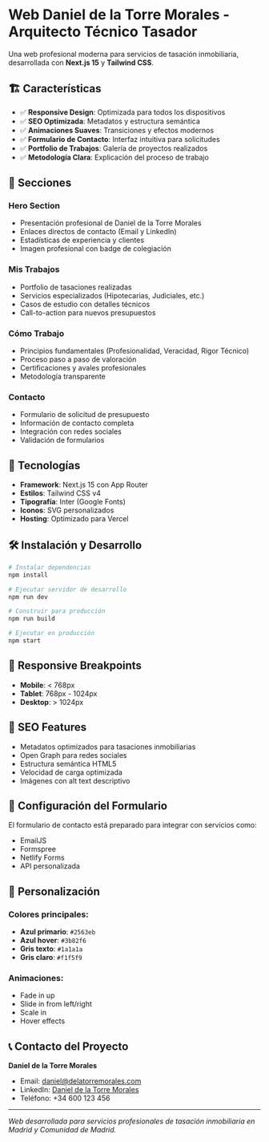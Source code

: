 # Web Daniel de la Torre Morales - Arquitecto Técnico Tasador

Una web profesional moderna para servicios de tasación inmobiliaria, desarrollada con **Next.js 15** y **Tailwind CSS**.

## 🏗️ Características

- ✅ **Responsive Design**: Optimizada para todos los dispositivos
- ✅ **SEO Optimizada**: Metadatos y estructura semántica
- ✅ **Animaciones Suaves**: Transiciones y efectos modernos
- ✅ **Formulario de Contacto**: Interfaz intuitiva para solicitudes
- ✅ **Portfolio de Trabajos**: Galería de proyectos realizados
- ✅ **Metodología Clara**: Explicación del proceso de trabajo

## 🎨 Secciones

### Hero Section

- Presentación profesional de Daniel de la Torre Morales
- Enlaces directos de contacto (Email y LinkedIn)
- Estadísticas de experiencia y clientes
- Imagen profesional con badge de colegiación

### Mis Trabajos

- Portfolio de tasaciones realizadas
- Servicios especializados (Hipotecarias, Judiciales, etc.)
- Casos de estudio con detalles técnicos
- Call-to-action para nuevos presupuestos

### Cómo Trabajo

- Principios fundamentales (Profesionalidad, Veracidad, Rigor Técnico)
- Proceso paso a paso de valoración
- Certificaciones y avales profesionales
- Metodología transparente

### Contacto

- Formulario de solicitud de presupuesto
- Información de contacto completa
- Integración con redes sociales
- Validación de formularios

## 🚀 Tecnologías

- **Framework**: Next.js 15 con App Router
- **Estilos**: Tailwind CSS v4
- **Tipografía**: Inter (Google Fonts)
- **Iconos**: SVG personalizados
- **Hosting**: Optimizado para Vercel

## 🛠️ Instalación y Desarrollo

```bash
# Instalar dependencias
npm install

# Ejecutar servidor de desarrollo
npm run dev

# Construir para producción
npm run build

# Ejecutar en producción
npm start
```

## 📱 Responsive Breakpoints

- **Mobile**: < 768px
- **Tablet**: 768px - 1024px
- **Desktop**: > 1024px

## 🎯 SEO Features

- Metadatos optimizados para tasaciones inmobiliarias
- Open Graph para redes sociales
- Estructura semántica HTML5
- Velocidad de carga optimizada
- Imágenes con alt text descriptivo

## 📧 Configuración del Formulario

El formulario de contacto está preparado para integrar con servicios como:

- EmailJS
- Formspree
- Netlify Forms
- API personalizada

## 🔧 Personalización

### Colores principales:

- **Azul primario**: `#2563eb`
- **Azul hover**: `#3b82f6`
- **Gris texto**: `#1a1a1a`
- **Gris claro**: `#f1f5f9`

### Animaciones:

- Fade in up
- Slide in from left/right
- Scale in
- Hover effects

## 📞 Contacto del Proyecto

**Daniel de la Torre Morales**

- Email: daniel@delatorremorales.com
- LinkedIn: [Daniel de la Torre Morales](https://linkedin.com/in/daniel-delatorre-morales)
- Teléfono: +34 600 123 456

---

_Web desarrollada para servicios profesionales de tasación inmobiliaria en Madrid y Comunidad de Madrid._
